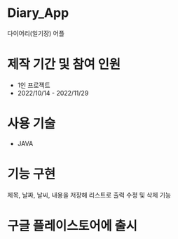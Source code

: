 # Diary_App
다이어리(일기장) 어플

# 제작 기간 및 참여 인원
<ul>
  <li>1인 프로젝트</li>
  <li>2022/10/14 - 2022/11/29</li>
</ul>

# 사용 기술 
<ul>
  <li>JAVA</li>
</ul>
  
# 기능 구현
제목, 날짜, 날씨, 내용을 저장해 리스트로 출력
수정 및 삭제 기능

# 구글 플레이스토어에 출시

